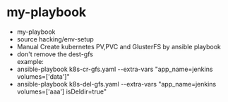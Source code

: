 # my-playbook
* my-playbook <br> 
* source hacking/env-setup <br> 
* Manual Create kubernetes PV,PVC and GlusterFS by ansible playbook <br>
* don't remove the dest-gfs <br>
example: <br> 
* ansible-playbook k8s-cr-gfs.yaml --extra-vars "app_name=jenkins volumes=['data']" <br>
* ansible-playbook k8s-del-gfs.yaml --extra-vars "app_name=jenkins volumes=['aaa'] isDeldir=true" <br>
